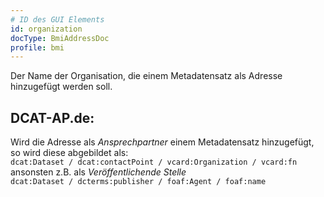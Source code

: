 ```yaml
---
# ID des GUI Elements
id: organization
docType: BmiAddressDoc
profile: bmi
---
```


Der Name der Organisation, die einem Metadatensatz als Adresse hinzugefügt werden soll.

## DCAT-AP.de:
Wird die Adresse als *Ansprechpartner* einem Metadatensatz hinzugefügt, so wird diese abgebildet als:<br />
`dcat:Dataset / dcat:contactPoint / vcard:Organization / vcard:fn`<br />
ansonsten z.B. als *Veröffentlichende Stelle*<br />
`dcat:Dataset / dcterms:publisher / foaf:Agent / foaf:name`

